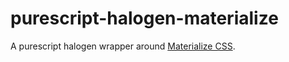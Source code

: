 # purescript-halogen-materialize
A purescript halogen wrapper around [Materialize CSS](http://materializecss.com/about.html).

